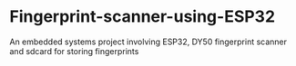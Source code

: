 # Fingerprint-scanner-using-ESP32
An embedded systems project involving ESP32, DY50 fingerprint scanner and sdcard for storing fingerprints

